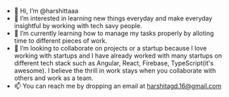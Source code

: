 - 👋 Hi, I’m @harshittaaa
- 👀 I’m interested in learning new things everyday and make everyday insightful by working with tech savy people.
- 🌱 I’m currently learning how to manage my tasks properly by alloting time to different pieces of work.
- 💞️ I’m looking to collaborate on projects or a startup because I love working with startups and I have already worked with many startups on different tech stack such as Angular, React, Firebase, TypeScript(it's awesome). I believe the thrill in work stays when you collaborate with others and work as a team.
- 📫 You can reach me by dropping an email at harshitagd.16@gmail.com

<!---
harshittaaa/harshittaaa is a ✨ special ✨ repository because its `README.md` (this file) appears on your GitHub profile.
You can click the Preview link to take a look at your changes.
--->

